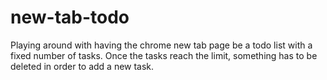 # new-tab-todo

Playing around with having the chrome new tab page be a todo list with a fixed number of tasks. Once the tasks reach the limit, something has to be deleted in order to add a new task.
